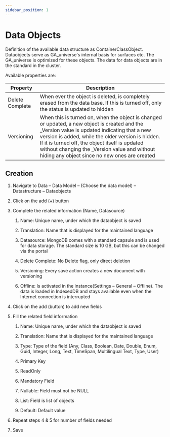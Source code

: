 ```yaml
---
sidebar_position: 1
---
```


# Data Objects

Definition of the available data structure as ContainerClassObject. Dataobjects serve as GA_universe's internal basis for surfaces etc. The GA_universe is optimized for these objects. The data for data objects are in the standard in the cluster.

Available properties are:

| Property        | Description                                                                                                                                                                                                                                                                                                                                                |
| --------------- | ---------------------------------------------------------------------------------------------------------------------------------------------------------------------------------------------------------------------------------------------------------------------------------------------------------------------------------------------------------- |
| Delete Complete | When ever the object is deleted, is completely erased from the data base. If this is turned off, only the status is updated to hidden                                                                                                                                                                                                                     |
| Versioning      | When this is turned on, when the object is changed or updated, a new object is created and the \_Version value is updated indicating that a new version is added, while the older version is hidden. If it is turned off, the object itself is updated without changing the \_Version value and without hiding any object since no new ones are created   |

## Creation

1. Navigate to Data – Data Model – (Choose the data model) – Datastructure – Dataobjects

2. Click on the add (+) button

3. Complete the related information (Name, Datasource)

   1. Name: Unique name, under which the dataobject is saved

   2. Translation: Name that is displayed for the maintained language

   3. Datasource: MongoDB comes with a standard capsule and is used for data storage. The standard size is 10 GB, but this can be changed via the portal

   4. Delete Complete: No Delete flag, only direct deletion

   5. Versioning: Every save action creates a new document with versioning

   6. Offline: Is activated in the instance(Settings – General – Offline). The data is loaded in IndexedDB and stays available even when the Internet connection is interrupted

4. Click on the add (button) to add new fields

5. Fill the related field information

   1. Name: Unique name, under which the dataobject is saved

   2. Translation: Name that is displayed for the maintained language

   3. Type: Type of the field (Any, Class, Boolean, Date, Double, Enum, Guid, Integer, Long, Text, TimeSpan, Multilingual Text, Type, User)

   4. Primary Key

   5. ReadOnly

   6. Mandatory Field

   7. Nullable: Field must not be NULL

   8. List: Field is list of objects

   9. Default: Default value

6. Repeat steps 4 & 5 for number of fields needed

7. Save
